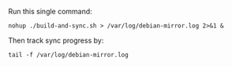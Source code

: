 Run this single command:  

```
nohup ./build-and-sync.sh > /var/log/debian-mirror.log 2>&1 &
```

Then track sync progress by:  

```
tail -f /var/log/debian-mirror.log
```
